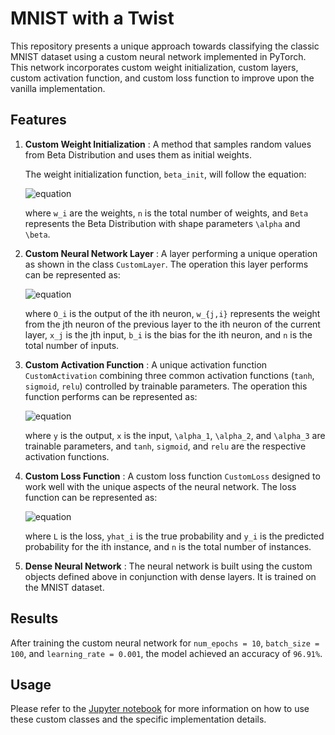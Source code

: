 # MNIST with a Twist

This repository presents a unique approach towards classifying the classic MNIST dataset using a custom neural network implemented in PyTorch. This network incorporates custom weight initialization, custom layers, custom activation function, and custom loss function to improve upon the vanilla implementation.

## Features

1. **Custom Weight Initialization** : A method that samples random values from Beta Distribution and uses them as initial weights.
   
   The weight initialization function, `beta_init`, will follow the equation:

   ![equation](https://latex.codecogs.com/svg.latex?\color{white}w_i%20%5Csim%20Beta(%5Calpha%2C%20%5Cbeta)%20%5Cforall%20i%20%5Cin%20%5B1%2C%20n%5D)

   where `w_i` are the weights, `n` is the total number of weights, and `Beta` represents the Beta Distribution with shape parameters `\alpha` and `\beta`.

2. **Custom Neural Network Layer** : A layer performing a unique operation as shown in the class `CustomLayer`.
   The operation this layer performs can be represented as:

   ![equation](https://latex.codecogs.com/svg.latex?\color{white}O_i%20=%20max(w_%7Bj,i%7Dx_j%20+%20b_i)%20%5Cforall%20j%20%5Cin%20%5B1%2C%20n%5D)

   where `O_i` is the output of the ith neuron, `w_{j,i}` represents the weight from the jth neuron of the previous layer to the ith neuron of the current layer, `x_j` is the jth input, `b_i` is the bias for the ith neuron, and `n` is the total number of inputs.

3. **Custom Activation Function** : A unique activation function `CustomActivation` combining three common activation functions (`tanh`, `sigmoid`, `relu`) controlled by trainable parameters.
   The operation this function performs can be represented as:

   ![equation](https://latex.codecogs.com/svg.latex?\color{white}y%20=%20%5Calpha_1%20%5Ccdot%20tanh(x)%20+%20%5Calpha_2%20%5Ccdot%20sigmoid(x)%20+%20%5Calpha_3%20%5Ccdot%20relu(x))

   where `y` is the output, `x` is the input, `\alpha_1`, `\alpha_2`, and `\alpha_3` are trainable parameters, and `tanh`, `sigmoid`, and `relu` are the respective activation functions.
   
4. **Custom Loss Function** : A custom loss function `CustomLoss` designed to work well with the unique aspects of the neural network.
   The loss function can be represented as:

   ![equation](https://latex.codecogs.com/svg.latex?\color{white}L%20=%20%5Csum_%7Bi=1%7D%5E%7Bn%7D%20(y_i%20%5Ccdot%20log(%5Cfrac%7Byhat_i%7D%7By_i%7D)))

   where `L` is the loss, `yhat_i` is the true probability and `y_i` is the predicted probability for the ith instance, and `n` is the total number of instances.

5. **Dense Neural Network** : The neural network is built using the custom objects defined above in conjunction with dense layers. It is trained on the MNIST dataset.

## Results

After training the custom neural network for `num_epochs = 10`, `batch_size = 100`, and `learning_rate = 0.001`, the model achieved an accuracy of `96.91%`.

## Usage

Please refer to the [Jupyter notebook](./MNIST_with_a_Twist.ipynb) for more information on how to use these custom classes and the specific implementation details.
